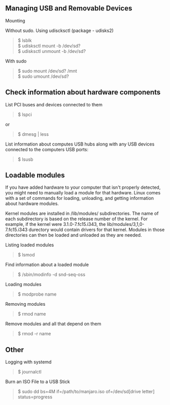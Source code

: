 ## Managing USB and Removable Devices

Mounting

Without sudo. Using udiscksctl  (package - udisks2)  
> $ lsblk  
> $ udisksctl mount -b /dev/sd?  
> $ udisksctl unmount -b /dev/sd?  

With sudo  
> $ sudo mount /dev/sd? /mnt   
> $ sudo umount /dev/sd?  

## Check information about hardware components  
List PCI buses and devices connected to them  
> $  lspci  

or  
> $ dmesg | less  

List information about computes USB hubs along with any USB devices connected to the computers USB ports:  
> $ lsusb

## Loadable modules
If you have added hardware to your computer that isn't properly detected, you might need to manually load a module for that hardware. Linux comes with a set of commands for loading, unloading, and getting information about hardware modules.  

Kernel modules are installed in /lib/modules/ subdirectories. The name of each subdirectory is based on the release number of the kernel. For example, if the kernel were 3.1.0-7.fc15.i343, the lib/modules/3,1,0-7.fc15.i343 durectory would contain drivers for that kernel. Modules in those directories can then be loaded and unloaded as they are needed.  

Listing loaded modules  
> $ lsmod

Find information about a loaded module  
> $ /sbin/modinfo -d snd-seq-oss  

Loading modules  
> $ modprobe name   

Removing modules  
> $ rmod name   

Remove modules and all that depend on them
> $ rmod -r name

## Other
Logging with systemd
> $ journalctl

Burn an ISO File to a USB Stick  
> $ sudo dd bs=4M if=/path/to/manjaro.iso of=/dev/sd[drive letter] status=progress  
